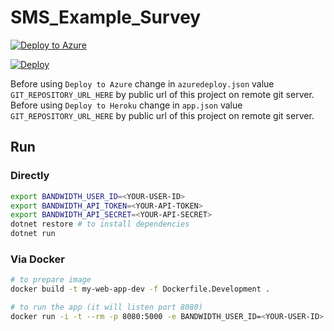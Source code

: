 # SMS_Example_Survey

[![Deploy to Azure](http://azuredeploy.net/deploybutton.png)](https://azuredeploy.net/)

[![Deploy](https://www.herokucdn.com/deploy/button.svg)](https://heroku.com/deploy)

Before using `Deploy to Azure` change in `azuredeploy.json` value `GIT_REPOSITORY_URL_HERE` by public url of this project on remote git server. 
Before using `Deploy to Heroku` change in `app.json` value `GIT_REPOSITORY_URL_HERE` by public url of this project on remote git server. 

## Run

### Directly

```bash
export BANDWIDTH_USER_ID=<YOUR-USER-ID>
export BANDWIDTH_API_TOKEN=<YOUR-API-TOKEN>
export BANDWIDTH_API_SECRET=<YOUR-API-SECRET>
dotnet restore # to install dependencies
dotnet run
```

### Via Docker

```bash
# to prepare image
docker build -t my-web-app-dev -f Dockerfile.Development .

# to run the app (it will listen port 8080)
docker run -i -t --rm -p 8080:5000 -e BANDWIDTH_USER_ID=<YOUR-USER-ID> -e BANDWIDTH_API_TOKEN=<YOUR-API-TOKEN> -e BANDWIDTH_API_SECRET=<YOUR-API-SECRET> my-web-app-dev 
```
